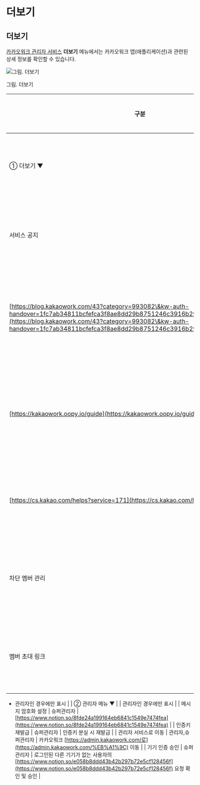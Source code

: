 # 더보기

## 더보기



[카카오워크 관리자 서비스](https://admin.kakaowork.com/) **더보기** 메뉴에서는 카카오워크 앱(애플리케이션)과 관련된 상세 정보를 확인할 수 있습니다.

![그림. 더보기](https://s3-us-west-2.amazonaws.com/secure.notion-static.com/379ed1f3-1ceb-4e58-85dc-e0319cdda8c3/%EB%8D%94%EB%B3%B4%EA%B8%B0.png)

그림. 더보기

| 구분                                                                                                                                                                                                                                                                   | 접근 권한     |                            |
| -------------------------------------------------------------------------------------------------------------------------------------------------------------------------------------------------------------------------------------------------------------------- | --------- | -------------------------- |
| ① 더보기 ▼                                                                                                                                                                                                                                                              |           | 카카오워크 관련 주요 정보 안내          |
| 서비스 공지                                                                                                                                                                                                                                                               | 모든 멤버     | 카카오워크 서비스 공지사항 안내          |
| [https://blog.kakaowork.com/43?category=993082\&kw-auth-handover=1fc7ab34811bcfefca3f8ae8dd29b8751246c3916b2956b868951a8ab3ef92fe](https://blog.kakaowork.com/43?category=993082\&kw-auth-handover=1fc7ab34811bcfefca3f8ae8dd29b8751246c3916b2956b868951a8ab3ef92fe) | 모든 멤버     | 카카오워크 출시 예정 기능 안내 페이지로 이동  |
| [https://kakaowork.oopy.io/guide](https://kakaowork.oopy.io/guide)                                                                                                                                                                                                   | 모든 멤버     | 카카오워크 기능 상세 사용법 안내 페이지로 이동 |
| [https://cs.kakao.com/helps?service=171](https://cs.kakao.com/helps?service=171)                                                                                                                                                                                     | 모든 멤버     | 카카오워크 고객센터 FAQ로 이동         |
| 차단 멤버 관리                                                                                                                                                                                                                                                             | 모든 멤버     | 차단한 외부 스페이스 멤버 차단 해제 가능    |
| 멤버 초대 링크                                                                                                                                                                                                                                                             | 관리자,슈퍼관리자 | 멤버 초대 링크 생성                |

* 관리자인 경우에만 표시 | | ② 관리자 메뉴 ▼ | | 관리자인 경우에만 표시 | | 메시지 암호화 설정 | 슈퍼관리자 | [https://www.notion.so/8fde24a199164eb6841c1549e7474fea](https://www.notion.so/8fde24a199164eb6841c1549e7474fea) | | 인증키 재발급 | 슈퍼관리자 | 인증키 분실 시 재발급 | | 관리자 서비스로 이동 | 관리자,슈퍼관리자 | 카카오워크 [https://admin.kakaowork.com/로](https://admin.kakaowork.com/%EB%A1%9C) 이동 | | 기기 인증 승인 | 슈퍼관리자 | 로그인된 다른 기기가 없는 사용자의 [https://www.notion.so/e058b8ddd43b42b297b72e5cf128456f](https://www.notion.so/e058b8ddd43b42b297b72e5cf128456f) 요청 확인 및 승인 |
